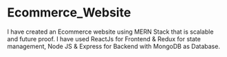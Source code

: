 # Ecommerce_Website
I have created an Ecommerce website using MERN Stack that is scalable and future proof. I have used ReactJs for Frontend &amp; Redux for state management, Node JS &amp; Express for Backend with MongoDB as Database. 
